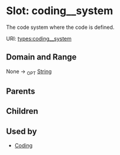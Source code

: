 
# Slot: coding__system


The code system where the code is defined.

URI: [types:coding__system](https://example.org/ccdh/datatypes/coding__system)


## Domain and Range

None ->  <sub>OPT</sub> [String](../types/String.md)

## Parents


## Children


## Used by

 * [Coding](../classes/Coding.md)
